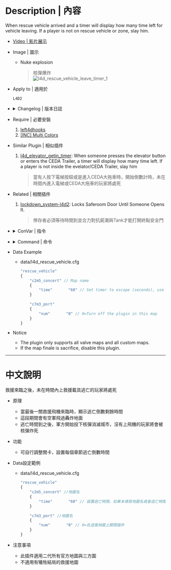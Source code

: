 # Description | 內容
When rescue vehicle arrived and a timer will display how many time left for vehicle leaving. If a player is not on rescue vehicle or zone, slay him.

* [Video | 影片展示](https://youtu.be/zC4kZcG8wOA)

* Image | 圖示
	* Nuke explosion
		> 核彈爆炸
		<br/>![l4d_rescue_vehicle_leave_timer_1](image/l4d_rescue_vehicle_leave_timer_1.gif)

* Apply to | 適用於
	```
	L4D2
	```

* <details><summary>Changelog | 版本日誌</summary>

	* v1.5 (2023-3-21)
        * Support Gamedata, from [End Safearea Teleport by sorallll](https://forums.alliedmods.net/showthread.php?p=2766575)
        * Support All custom map
        * delete data file

	* v1.4
        * [AlliedModder Post](https://forums.alliedmods.net/showpost.php?p=2725525&postcount=7)
	    * Original Request by darkbret.
	    * Thanks to Marttt and Crasher_3637.
	    * Works on l4d1/2 all value maps.
	    * Custom timer for each final map (edit data).
	    * Translation support
	    * The City Will Get Nuked After Countdown Time Passes, Idea from [Nuke | The City Will Get Nuked After Countdown Time Passes by alasfourom](https://forums.alliedmods.net/showthread.php?p=2784677)
	    * Silvers F18 Airstrike
</details>

* Require | 必要安裝
	1. [left4dhooks](https://forums.alliedmods.net/showthread.php?t=321696)
	2. [[INC] Multi Colors](https://github.com/fbef0102/L4D1_2-Plugins/releases/tag/Multi-Colors)

* Similar Plugin | 相似插件
	1. [l4d_elevator_getin_timer](https://github.com/fbef0102/Game-Private_Plugin/blob/main/Plugin_%E6%8F%92%E4%BB%B6/Anti_Griefer_%E9%98%B2%E6%83%A1%E6%84%8F%E8%B7%AF%E4%BA%BA/l4d_elevator_getin_timer): When someone presses the elevator button or enters the CEDA Trailer, a timer will display how many time left. If a player is not inside the evelator/CEDA Trailer, slay him
		> 當有人按下電梯按鈕或是進入CEDA大拖車時，開始倒數計時，未在時間內進入電梯或CEDA大拖車的玩家將處死

* Related | 相關插件
	1. [lockdown_system-l4d2](https://github.com/fbef0102/L4D1_2-Plugins/tree/master/lockdown_system-l4d2): Locks Saferoom Door Until Someone Opens It.
		> 倖存者必須等待時間到並合力對抗屍潮與Tank才能打開終點安全門

* <details><summary>ConVar | 指令</summary>

	* cfg/sourcemod/l4d_rescue_vehicle_leave_timer.cfg
		```php
        // 0=Plugin off, 1=Plugin on.
        l4d_rescue_vehicle_leave_timer_allow "1"

        // Changes how count down tumer hint displays. (0: Disable, 1:In chat, 2: In Hint Box, 3: In center text)
        l4d_rescue_vehicle_leave_timer_announce_type "2"

        // Default time to escape.
        l4d_rescue_vehicle_leave_timer_escape_time_default "60"

        // Turn on the plugin in these game modes, separate by commas (no spaces). (Empty = all).
        l4d_rescue_vehicle_leave_timer_modes ""

        // Turn off the plugin in these game modes, separate by commas (no spaces). (Empty = none).
        l4d_rescue_vehicle_leave_timer_modes_off ""

        // Turn on the plugin in these game modes. 0=All, 1=Coop, 2=Survival, 4=Versus, 8=Scavenge. Add numbers together.
        l4d_rescue_vehicle_leave_timer_modes_tog "0"
		```
</details>

* <details><summary>Command | 命令</summary>

	None
</details>

* Data Example
	* data/l4d_rescue_vehicle.cfg
		```php
        "rescue_vehicle"
        {
            "c2m5_concert" // Map name
            {
                "time"       "60" // Set timer to escape (seconds), use l4d_rescue_vehicle_leave_timer_escape_time_default cvar value if does not set this keyvalue
            }
            
            "c7m3_port"
            {
                "num"		"0" // 0=Turn off the plugin in this map
            } 
        }
		```

* Notice
    * The plugin only supports all valve maps and all custom maps.
    * If the map finale is sacrifice, disable this plugin.

- - - -
# 中文說明
救援來臨之後，未在時間內上救援載具逃亡的玩家將處死

* 原理
	* 當最後一關救援飛機來臨時，顯示逃亡倒數剩餘時間
    * 這段期間會有空軍飛過轟炸地面
    * 逃亡時間到之後，軍方開始投下核彈消滅城市，沒有上飛機的玩家將會被核彈炸死

* 功能
	* 可自行調整關卡，設置每個章節逃亡倒數時間

* Data設定範例
	* data/l4d_rescue_vehicle.cfg
		```php
        "rescue_vehicle"
        {
            "c2m5_concert" //地圖名
            {
                "time"       "60" // 設置逃亡時間，如果未填寫地圖名或者逃亡時間，會使用l4d_rescue_vehicle_leave_timer_escape_time_default的指令值
            }
            
            "c7m3_port" //地圖名
            {
                "num"		"0" // 0=在這張地圖上關閉插件
            } 
        }
		```

* 注意事項
    * 此插件適用二代所有官方地圖與三方圖
    * 不適用有犧牲結局的救援地圖

